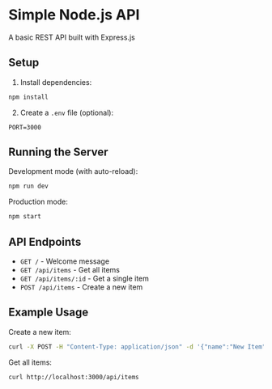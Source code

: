 # Simple Node.js API

A basic REST API built with Express.js

## Setup

1. Install dependencies:
```bash
npm install
```

2. Create a `.env` file (optional):
```
PORT=3000
```

## Running the Server

Development mode (with auto-reload):
```bash
npm run dev
```

Production mode:
```bash
npm start
```

## API Endpoints

- `GET /` - Welcome message
- `GET /api/items` - Get all items
- `GET /api/items/:id` - Get a single item
- `POST /api/items` - Create a new item

## Example Usage

Create a new item:
```bash
curl -X POST -H "Content-Type: application/json" -d '{"name":"New Item"}' http://localhost:3000/api/items
```

Get all items:
```bash
curl http://localhost:3000/api/items
``` 